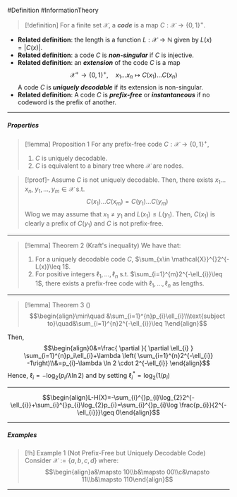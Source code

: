 #Definition #InformationTheory 

> [!definition]
> For a finite set $\mathcal{X}$, a ***code*** is a map $C:\mathcal{X}\to \{ 0,1 \}^{+}$.
- **Related definition**: the length is a function $L:\mathcal{\mathcal{X}}\to \mathbb{N}$ given by $L(x)=\left| C(x) \right|$.
- **Related definition**: a code $C$ is ***non-singular*** if $C$ is injective.
- **Related definition**: an ***extension*** of the code $C$ is a map $$\mathcal{X}^+\to \{ 0,1 \}^+,\quad x_{1}\dots x_{n}\mapsto C(x_{1})\dots C(x_{n})$$
	A code $C$ is ***uniquely decodable*** if its extension is non-singular.
- **Related definition**: A code $C$ is ***prefix-free*** or ***instantaneous*** if no codeword is the prefix of another. 

---
##### Properties
> [!lemma] Proposition 1
> For any prefix-free code $C:\mathcal{X}\to \{ 0,1 \}^+$,
> 1. $C$ is uniquely decodable.
> 2. $C$ is equivalent to a binary tree where $\mathcal{X}$ are nodes.

> [!proof]-
> Assume $C$ is not uniquely decodable. Then, there exists $x_{1}\dots x_{n}$, $y_{1},\dots,y_{m}\in \mathcal{X}$ s.t. $$C(x_{1})\dots C(x_{m})=C(y_{1})\dots C(y_{m})$$Wlog we may assume that $x_{1}\neq y_{1}$ and $L(x_{1})\leq L(y_{1})$. Then, $C(x_{1})$ is clearly a prefix of $C(y_{1})$ and $C$ is not prefix-free.
---
> [!lemma] Theorem 2 (Kraft's inequality)
> We have that:
> 1. For a uniquely decodable code $C$, $\sum_{x\in \mathcal{X}}^{}2^{-L(x)}\leq 1$.
> 2. For positive integers $\ell_{1},\dots,\ell_{n}$ s.t. $\sum_{i=1}^{m}2^{-\ell_{i}}\leq 1$, there exists a prefix-free code with $\ell_{1},\dots,\ell_{n}$ as lengths. 
---
> [!lemma] Theorem 3 ()
$$\begin{align}\min\quad &\sum_{i=1}^{n}p_{i}\ell_{i}\\\text{subject to}\quad&\sum_{i=1}^{n}2^{-\ell_{i}}\leq 1\end{align}$$

Then, $$\begin{align}0&=\frac{ \partial  }{ \partial \ell_{i} } \sum_{i=1}^{n}p_i\ell_{i}+\lambda \left( \sum_{i=1}^{n}2^{-\ell_{i}} -1\right)\\&=p_{i}-\lambda \ln 2 \cdot 2^{-\ell_{i}} \end{align}$$Hence, $\ell_{i}=-\log_{2}(p_{i} / \lambda \ln 2)$ and by setting $\ell ^{*}_{i}=\log_{2}(1/ p_{i})$

---
$$\begin{align}L-H(X)=-\sum_{i}^{}p_{i}\log_{2}2^{-\ell_{i}}+\sum_{i}^{}p_{i}\log_{2}p_{i}=\sum_{i}^{}p_{i}\log \frac{p_{i}}{2^{-\ell_{i}}}\geq 0\end{align}$$

---

##### Examples
> [!h] Example 1 (Not Prefix-Free but Uniquely Decodable Code)
> Consider $\mathcal{X}:=\{ a,b,c,d \}$ where: $$\begin{align}a&\mapsto 10\\b&\mapsto 00\\c&\mapsto 11\\b&\mapsto 110\end{align}$$
---
